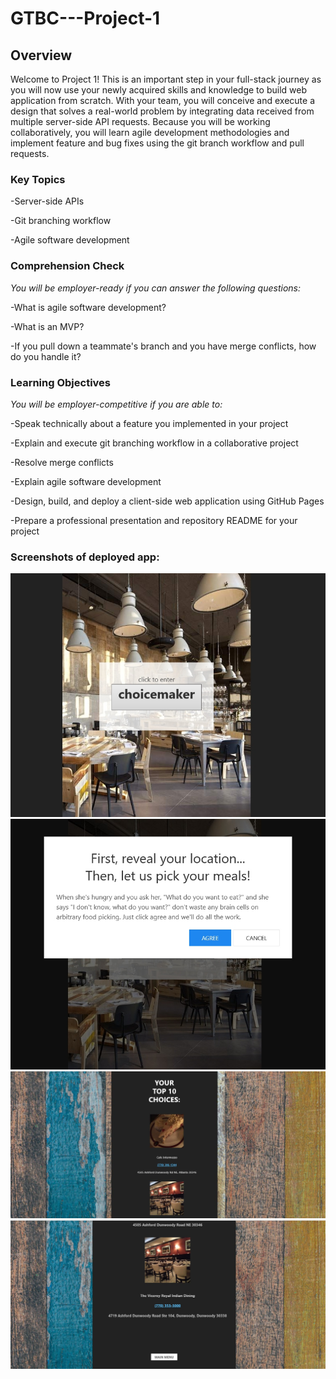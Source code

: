 # GTBC---Project-1
## **Overview**

Welcome to Project 1! This is an important step in your full-stack journey as you will now use your newly acquired skills and knowledge to build web application from scratch. With your team, you will conceive and execute a design that solves a real-world problem by integrating data received from multiple server-side API requests. Because you will be working collaboratively, you will learn agile development methodologies and implement feature and bug fixes using the git branch workflow and pull requests.

### **Key Topics**

-Server-side APIs

-Git branching workflow

-Agile software development

### **Comprehension Check**

*You will be employer-ready if you can answer the following questions:*

-What is agile software development?

-What is an MVP?

-If you pull down a teammate's branch and you have merge conflicts, how do you handle it?

### **Learning Objectives**

*You will be employer-competitive if you are able to:*

-Speak technically about a feature you implemented in your project

-Explain and execute git branching workflow in a collaborative project

-Resolve merge conflicts

-Explain agile software development

-Design, build, and deploy a client-side web application using GitHub Pages

-Prepare a professional presentation and repository README for your project


### Screenshots of deployed app:

<img src="Assets/Images/screenshot1.jpg">

<img src="Assets/Images/screenshot2.jpg">

<img src="Assets/Images/screenshot3.jpg">

<img src="Assets/Images/screenshot4.jpg">